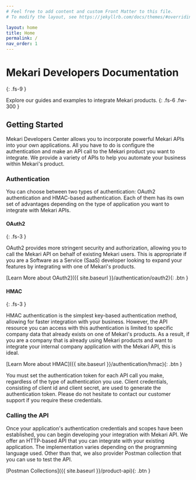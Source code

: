 ```yaml
---
# Feel free to add content and custom Front Matter to this file.
# To modify the layout, see https://jekyllrb.com/docs/themes/#overriding-theme-defaults

layout: home
title: Home
permalink: /
nav_order: 1
---
```


# Mekari Developers Documentation
{: .fs-9 }

Explore our guides and examples to integrate Mekari products.
{: .fs-6 .fw-300 } 

## Getting Started

Mekari Developers Center allows you to incorporate powerful Mekari APIs into your own applications. All you have to do is configure the authentication and make an API call to the Mekari product you want to integrate. We provide a variety of APIs to help you automate your business within Mekari's product. 

### Authentication

You can choose between two types of authentication: OAuth2 authentication and HMAC-based authentication. Each of them has its own set of advantages depending on the type of application you want to integrate with Mekari APIs. 

#### OAuth2
{: .fs-3 }

OAuth2 provides more stringent security and authorization, allowing you to call the Mekari API on behalf of existing Mekari users. This is appropriate if you are a Software as a Service (SaaS) developer looking to expand your features by integrating with one of Mekari's products. 

<span class="fs-2">
[Learn More about OAuth2]({{ site.baseurl }}/authentication/oauth2){: .btn }
</span>

#### HMAC
{: .fs-3 }

HMAC authentication is the simplest key-based authentication method, allowing for faster integration with your business. However, the API resource you can access with this authentication is limited to specific company data that already exists on one of Mekari's products. As a result, if you are a company that is already using Mekari products and want to integrate your internal company application with the Mekari API, this is ideal. 

<span class="fs-2">
[Learn More about HMAC]({{ site.baseurl }}/authentication/hmac){: .btn }
</span>

You must set the authentication token for each API call you make, regardless of the type of authentication you use.
Client credentials, consisting of client id and client secret, are used to generate the authentication token.
Please do not hesitate to contact our customer support if you require these credentials. 

<!-- ### Application Scopes

Following the selection of the authentication type for your application, you must specify the integration scope for your application. This scope functions similarly to a permission, determining which API endpoints your application is permitted to call. During the application registration process, our support team will ask you which scope you want to allow for your application. 

<span class="fs-2">
[Learn More about Scopes]({{ site.baseurl }}/scopes){: .btn }
</span> -->

### Calling the API

Once your application's authentication credentials and scopes have been established, you can begin developing your integration with Mekari API. We offer an HTTP-based API that you can integrate with your existing application. The implementation varies depending on the programming language used. Other than that, we also provider Postman collection that you can use to test the API.

<!-- We also provide some examples for you to look at to help you develop the integration. 

<span class="fs-2">
[Code Examples](http://example.com/){: .btn }
</span> -->

<span class="fs-2">
[Postman Collections]({{ site.baseurl }}/product-api){: .btn }
</span>

